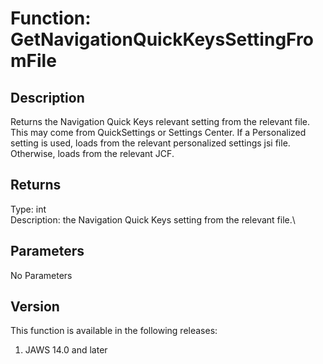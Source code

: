 # Function: GetNavigationQuickKeysSettingFromFile

## Description

Returns the Navigation Quick Keys relevant setting from the relevant
file. This may come from QuickSettings or Settings Center. If a
Personalized setting is used, loads from the relevant personalized
settings jsi file. Otherwise, loads from the relevant JCF.

## Returns

Type: int\
Description: the Navigation Quick Keys setting from the relevant file.\

## Parameters

No Parameters

## Version

This function is available in the following releases:

1.  JAWS 14.0 and later
